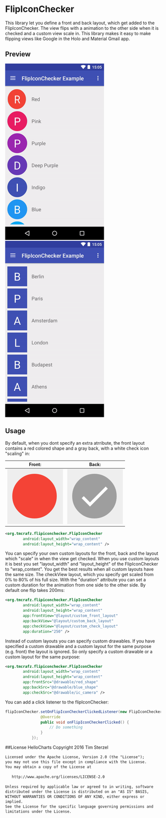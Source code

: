 # FlipIconChecker
This library let you define a front and back layout, which get added to the FlipIconChecker. The view flips with a animation to the other side when it is checked and a custom view scale in. This library makes it easy to make flipping views like Google in the Holo and Material Gmail app.

## Preview

![alt tag](/images/example_round.gif "Round Example") ![alt tag](/images/example_rect.gif "Rect Example")

## Usage

By default, when you dont specify an extra atrribute, the front layout contains a red colored shape and a gray back, with a white check icon "scaling" in:

 Front: | Back: 
 -------| ----- 
 ![alt tag](/images/deafult_front.png "Round Example") | ![alt tag](/images/deafult_back.png "Round Example")
```xml
<org.tmcrafz.flipiconchecker.FlipIconChecker
        android:layout_width="wrap_content"
        android:layout_height="wrap_content" />

```

You can specify your own custom layouts for the front, back and the layout which "scale" in when the view get checked.
When you use custom layouts it is best you set "layout_width" and "layout_height" of the FlipIconChecker to "wrap_content".
You get the best results when all custom layouts have the same size. The checkView layout, which you specify get scaled from 0% to 80% of his full size.
With the "duration" attribute you can set a custom duration for the animation from one side to the other side. By default one flip takes 200ms:

```xml
<org.tmcrafz.flipiconchecker.FlipIconChecker
        android:layout_width="wrap_content"
        android:layout_height="wrap_content"
        app:frontView="@layout/custom_front_layout"
        app:backView="@layout/custom_back_layout"
        app:checkView="@layout/custom_check_layout"
        app:duration="250" />
```

Instead of custom layouts you can specify custom drawables. If you have specified a custom drawable and a custom layout for the same purpose (e.g. front) the layout is ignored. So only specify a custom drawable or a custom layout for the same purpose:

```xml
<org.tmcrafz.flipiconchecker.FlipIconChecker
        android:layout_width="wrap_content"
        android:layout_height="wrap_content"
        app:frontSrc="@drawable/red_shape"
        app:backSrc="@drawable/blue_shape"
        app:checkSrc="@drawable/ic_camera" />
```

You can add a click listener to the flipIconChecker:

```java
flipIconChecker.setOnFlipIconCheckerClickedListener(new FlipIconChecker.OnFlipIconCheckerClickedListener() {
                @Override
                public void onFlipIconCheckerClicked() {
                    // Do something
                }
            });
```

##License
HelloCharts	
    Copyright 2016 Tim Sterzel

    Licensed under the Apache License, Version 2.0 (the "License");
    you may not use this file except in compliance with the License.
    You may obtain a copy of the License at

       http://www.apache.org/licenses/LICENSE-2.0

    Unless required by applicable law or agreed to in writing, software
    distributed under the License is distributed on an "AS IS" BASIS,
    WITHOUT WARRANTIES OR CONDITIONS OF ANY KIND, either express or implied.
    See the License for the specific language governing permissions and
    limitations under the License.




